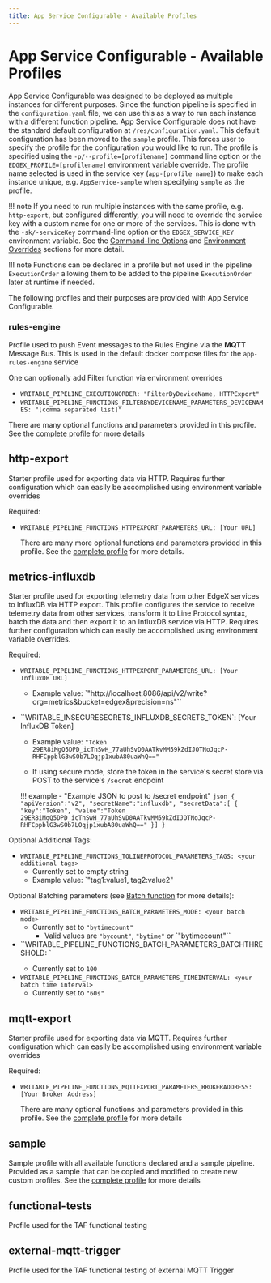 ```yaml
---
title: App Service Configurable - Available Profiles
---
```


# App Service Configurable - Available Profiles

App Service Configurable was designed to be deployed as multiple instances for different purposes. 
Since the function pipeline is specified in the `configuration.yaml` file, we can use this as a way to run each instance
with a different function pipeline. App Service Configurable does not have the standard default configuration 
at `/res/configuration.yaml`. This default configuration has been moved to the `sample` profile. 
This forces user to specify the profile for the configuration you would like to run. 
The profile is specified using the `-p/--profile=[profilename]` command line option or 
the `EDGEX_PROFILE=[profilename]` environment variable override. 
The profile name selected is used in the service key (`app-[profile name]`) to make each instance unique, 
e.g. `AppService-sample` when specifying `sample` as the profile.

!!! note
    If you need to run multiple instances with the same profile, e.g. `http-export`, but configured differently, you will need to override the service key with a custom name for one or more of the services. This is done with the `-sk/-serviceKey` command-line option or the `EDGEX_SERVICE_KEY` environment variable. See the [Command-line Options](../../../details/CommandLine.md#service-key) and [Environment Overrides](../../../details/EnvironmentVariables.md#edgex_service_key) sections for more detail.

!!! note
    Functions can be declared in a profile but not used in the pipeline `ExecutionOrder`  allowing them to be added to the pipeline `ExecutionOrder` later at runtime if needed.

The following profiles and their purposes are provided with App Service Configurable. 

### rules-engine

Profile used to push Event messages to the Rules Engine via the **MQTT** Message Bus. This is used in the default docker compose files for the `app-rules-engine` service

One can optionally add Filter function via environment overrides

- `WRITABLE_PIPELINE_EXECUTIONORDER: "FilterByDeviceName, HTTPExport"`
- `WRITABLE_PIPELINE_FUNCTIONS_FILTERBYDEVICENAME_PARAMETERS_DEVICENAMES: "[comma separated list]"`

There are many optional functions and parameters provided in this profile. See the [complete profile](https://github.com/edgexfoundry/app-service-configurable/blob/{{edgexversion}}/res/rules-engine/configuration.yaml) for more details

## http-export

Starter profile used for exporting data via HTTP.  Requires further configuration which can easily be accomplished using environment variable overrides

Required:

- `WRITABLE_PIPELINE_FUNCTIONS_HTTPEXPORT_PARAMETERS_URL: [Your URL]`

  There are many more optional functions and parameters provided in this profile. See the [complete profile](https://github.com/edgexfoundry/app-service-configurable/blob/{{edgexversion}}/res/http-export/configuration.yaml) for more details.

## metrics-influxdb

Starter profile used for exporting telemetry data from other EdgeX services to InfluxDB via HTTP export. This profile configures the service to receive telemetry data from other services, transform it to Line Protocol syntax, batch the data and then export it to an InfluxDB service via HTTP. Requires further configuration which can easily be accomplished using environment variable overrides.

Required:

- `WRITABLE_PIPELINE_FUNCTIONS_HTTPEXPORT_PARAMETERS_URL: [Your InfluxDB URL]`

  - Example value: `"http://localhost:8086/api/v2/write?org=metrics&bucket=edgex&precision=ns"``

- ``WRITABLE_INSECURESECRETS_INFLUXDB_SECRETS_TOKEN`: [Your InfluxDB Token]

  - Example value: `"Token 29ER8iMgQ5DPD_icTnSwH_77aUhSvD0AATkvMM59kZdIJOTNoJqcP-RHFCppblG3wSOb7LOqjp1xubA80uaWhQ=="`

  - If using secure mode, store the token in the service's secret store via POST to the service's `/secret` endpoint 


  !!! example - "Example JSON to post to /secret endpoint"
      ```json
      {
          "apiVersion":"v2",
          "secretName":"influxdb",
          "secretData":[
          {
              "key":"Token",
              "value":"Token 29ER8iMgQ5DPD_icTnSwH_77aUhSvD0AATkvMM59kZdIJOTNoJqcP-RHFCppblG3wSOb7LOqjp1xubA80uaWhQ=="
          }]
      }
      ```

Optional Additional Tags:

- `WRITABLE_PIPELINE_FUNCTIONS_TOLINEPROTOCOL_PARAMETERS_TAGS: <your additional tags>`
  - Currently set to empty string
  - Example value: `"tag1:value1, tag2:value2"

Optional Batching parameters (see [Batch function](./AvailablePipelineFunctions.md#batch) for more details):

- `WRITABLE_PIPELINE_FUNCTIONS_BATCH_PARAMETERS_MODE: <your batch mode>`
  - Currently set to `"bytimecount"`
    - Valid values are `"bycount"`, `"bytime"` or `"bytimecount"``
- ``WRITABLE_PIPELINE_FUNCTIONS_BATCH_PARAMETERS_BATCHTHRESHOLD: <your batch threshold count>`
  - Currently set to `100`
- `WRITABLE_PIPELINE_FUNCTIONS_BATCH_PARAMETERS_TIMEINTERVAL: <your batch time interval>`
  - Currently set to `"60s"`

## mqtt-export

Starter profile used for exporting data via MQTT. Requires further configuration which can easily be accomplished using environment variable overrides

Required:

- `WRITABLE_PIPELINE_FUNCTIONS_MQTTEXPORT_PARAMETERS_BROKERADDRESS: [Your Broker Address]`


    There are many optional functions and parameters provided in this profile. See the [complete profile](https://github.com/edgexfoundry/app-service-configurable/blob/{{edgexversion}}/res/mqtt-export/configuration.yaml) for more details

## sample

Sample profile with all available functions declared and a sample pipeline. Provided as a sample that can be copied and modified to create new custom profiles. See the [complete profile](https://github.com/edgexfoundry/app-service-configurable/blob/{{edgexversion}}/res/sample/configuration.yaml) for more details

## functional-tests

Profile used for the TAF functional testing  

## external-mqtt-trigger

Profile used for the TAF functional testing  of external MQTT Trigger